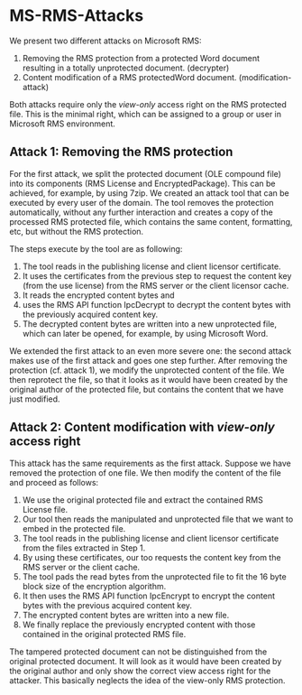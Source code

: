# MS-RMS-Attacks

We present two different attacks on Microsoft RMS:

1. Removing the RMS protection from a protected Word document resulting in a totally unprotected document. (decrypter)
2. Content modification of a RMS protectedWord document. (modification-attack)

Both attacks require only the *view-only* access right on the RMS protected file.
This is the minimal right, which can be assigned to a group or user in Microsoft RMS environment.

## Attack 1: Removing the RMS protection

For the first attack, we split the protected document (OLE compound file) into its components (RMS License and EncryptedPackage). This can be achieved, for example, by using 7zip. 
We created an attack tool that can be executed by every user of the domain.
The tool removes the protection automatically, without any further interaction and creates a copy of the processed RMS protected file, which contains the same content, formatting, etc, but without the RMS protection.

The steps execute by the tool are as following:

1. The tool reads in the publishing license and client licensor certificate.
2. It uses the certificates from the previous step to request the content key (from the use license) from the RMS server or the client licensor cache.
3. It reads the encrypted content bytes and
4. uses the RMS API function IpcDecrypt to decrypt the content bytes with the previously acquired content key.
5. The decrypted content bytes are written into a new unprotected file, which can later be opened, for example, by using Microsoft Word.

We extended the first attack to an even more severe one: the second attack makes use of the first attack and goes one step further. After removing the protection (cf. attack 1), we modify the unprotected content of the file.
We then reprotect the file, so that it looks as it would have been created by the original author of the protected file, but contains the content that we have just modified.

## Attack 2: Content modification with *view-only* access right

This attack has the same requirements as the first attack.
Suppose we have removed the protection of one file. We then modify the content of the file and proceed as follows:

1. We use the original protected file and extract the contained RMS License file.
2. Our tool then reads the manipulated and unprotected file that we want to embed in the protected file.
3. The tool reads in the publishing license and client licensor certificate from the files extracted in Step 1.
4. By using these certificates, our too requests the content key from the RMS server or the client cache.
5. The tool pads the read bytes from the unprotected file to fit the 16 byte block size of the encryption algorithm.
6. It then uses the RMS API function IpcEncrypt to encrypt the content bytes with the previous acquired content key.
7. The encrypted content bytes are written into a new file.
8. We finally replace the previously encrypted content with those contained in the original protected RMS file.

The tampered protected document can not be distinguished from the original protected document. 
It will look as it would have been created by the original author and only show the correct view access right for the
attacker.
This basically neglects the idea of the view-only RMS protection.
